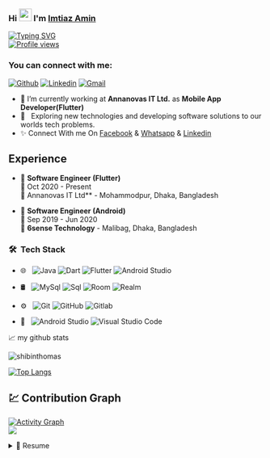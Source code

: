 ### Hi <img src="https://raw.githubusercontent.com/MartinHeinz/MartinHeinz/master/wave.gif" width="25px"> I'm [Imtiaz Amin](https://www.github.com/imtiazaminsajid)

[![Typing SVG](https://readme-typing-svg.herokuapp.com?vCenter=true&width=500&lines=Mobile+App+Developer;Flutter+and+Android+Developer+with+2%2B+Years+Experience;Passionate+about+Algorithmic+Trading)](https://git.io/typing-svg)
<br> [![Profile views](https://komarev.com/ghpvc/?username=bughunter0&label=Profile%20views)](https://github.com/imtiazaminsajid)

### You can connect with me:

[![Github](https://img.shields.io/static/v1?label=&message=Github&color=black&style=flat&logo=github)](https://github.com/imtiazaminsajid)
[![Linkedin](https://img.shields.io/static/v1?label=&message=Linkedin&color=0E7FBF&&&style=flat&logo=linkedin&logoColor=white)](https://www.linkedin.com/in/imtiazaminsajid/)
[![Gmail](https://img.shields.io/static/v1?label=Gmail&labelColor=EA0008&message=imtiazaminsajid@gmail.com&color=555555&style=flat&logo=gmail&logoColor=white)](mailto:imtiazaminsajid@gmail.com)


- 🔭 I’m currently working at <strong>Annanovas IT Ltd.</strong> as <strong>Mobile App Developer(Flutter)</strong>
- 🤔 &nbsp; Exploring new technologies and developing software solutions to our worlds tech problems.
- ✨ Connect With me On [Facebook](https://www.facebook.com/imtiazaminsajid) & [Whatsapp](01677006082) & [Linkedin](https://www.linkedin.com/in/imtiazaminsajid/)

## Experience

- 💼 **Software Engineer (Flutter)**\
📆 Oct 2020 - Present\
📍 Annanovas IT Ltd** - Mohammodpur, Dhaka, Bangladesh

- 💼 **Software Engineer (Android)**\
📆 Sep 2019 - Jun 2020\
📍 **6sense Technology** - Malibag, Dhaka, Bangladesh

<h3> 🛠 &nbsp;Tech Stack</h3>

- 🌐 &nbsp;
  ![Java](https://img.shields.io/badge/-Java-333333?style=flat&logo=Java)
  ![Dart](https://img.shields.io/badge/-Dart-333333?style=flat&logo=dart)
  ![Flutter](https://img.shields.io/badge/-Flutter-333333?style=flat&logo=flutter)
  ![Android Studio](https://img.shields.io/badge/-Android-333333?style=flat&logo=android)
  
- 🛢 &nbsp;
  ![MySql](https://img.shields.io/badge/-MYSql-333333?style=flat&logo=mysql)
  ![Sql](https://img.shields.io/badge/-Sql-333333?style=flat&logo=sql)
  ![Room](https://img.shields.io/badge/-room-333333?style=flat&logo=room)
  ![Realm](https://img.shields.io/badge/-Realm-333333?style=flat&logo=Realm)

- ⚙️ &nbsp;
  ![Git](https://img.shields.io/badge/-Git-333333?style=flat&logo=git)
  ![GitHub](https://img.shields.io/badge/-GitHub-333333?style=flat&logo=github)
  ![Gitlab](https://img.shields.io/badge/-Gitlab-333333?style=flat&logo=gitlab)
  
- 🔧 &nbsp;
  ![Android Studio](https://img.shields.io/badge/-Android%20Studio%20-333333?style=flat&logo=android-studio&logoColor=007ACC)
  ![Visual Studio Code](https://img.shields.io/badge/-Visual%20Studio%20Code-333333?style=flat&logo=visual-studio-code&logoColor=007ACC)

📈 my github stats

<p> <img src="https://github-readme-stats-itsmeshibintmz.vercel.app/api?username=imtiazaminsajid&show_icons=true&&line_height=20&title_color=FFFFFF&icon_color=FFFFFF&text_color=FFFFFF&bg_color=0D1117" alt="shibinthomas" /> 

[![Top Langs](https://github-readme-stats.vercel.app/api/top-langs/?username=imtiazaminsajid&layout=compact&theme=dark&title_color=FFFFFF&icon_color=FFFFFF&text_color=FFFFFF&bg_color=0D1117)](https://github.com/imtiazaminsajid/github-readme-stats) 


##  💹 Contribution Graph

<a href="https://github.com/imtiazaminsajid"><img alt="Activity Graph" src="https://activity-graph.herokuapp.com/graph?username=bughunter0&bg_color=1F222E&color=F8D866&line=F85D7F&point=FFFFFF&hide_border=true" /></a>
<Br>
<a href="https://github.com/imtiazaminsajid">
    <img src="https://github-readme-streak-stats.herokuapp.com/?user=imtiazaminsajid"/>
  </a>
    
    
<details>
  <summary>📃 Resume</summary>
   

## Education

- 📖 **Bachelor of Computer Science and Engineering**\
📆 2015 - 2019\
📍 **St.George's College Aruvithura** - Aruvithura, Kottayam, Kerala

- 📖 **Higher Secondary School Certificate**\
📆 2011 - 2013\
📍 **Noakhali Govt. College** - Noakhali, Bangladesh

- 📖 **Secondary School Certificate**\
📆 2009 - 2010\
📍 **Noakhali Zilla School** - Noakhali, Bangladesh

## Volunteering

- 👨‍💻 **Volunteer Secretary**\
📆 2011 - Present\
📍 **Noakhali Red Crescent Youth, Bangladesh** - Noakhali, Bangladesh



</details>

